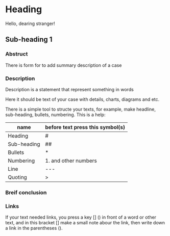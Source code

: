 # Heading

Hello, dearing stranger! 



## Sub-heading 1

### Abstruct

There is form for to add summary description of a case

### Description

Description is a statement that represent something in words

Here it should be text of your case with details, charts, diagrams and etc.

There is a simple tool to structe your texts, for example, make headline, sub-heading, bullets, numbering. This is a help:

 
| name | before text press this symbol(s) |
|--|--|
| Heading | #
Sub-heading | ##
Bullets | *
Numbering | 1.  and other numbers
Line | ---
Quoting | >

### Breif conclusion 

### Links

If your text needed links, you press a key [] () in front of a word or other text, and in this bracket [] make a small note abour the link, then write down a link in the parentheses (). 

